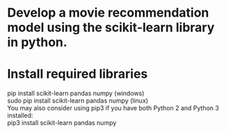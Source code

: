 # Develop a movie recommendation model using the scikit-learn library in python.

# Install required libraries
pip install scikit-learn pandas numpy (windows) <br>
sudo pip install scikit-learn pandas numpy (linux) <br>
You may also consider using pip3 if you have both Python 2 and Python 3 installed:<br>
pip3 install scikit-learn pandas numpy

